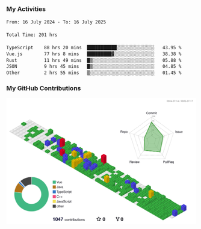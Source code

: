 ### My Activities

<!--START_SECTION:waka-->

```txt
From: 16 July 2024 - To: 16 July 2025

Total Time: 201 hrs

TypeScript    88 hrs 20 mins  ███████████░░░░░░░░░░░░░░   43.95 %
Vue.js        77 hrs 8 mins   █████████▓░░░░░░░░░░░░░░░   38.38 %
Rust          11 hrs 49 mins  █▒░░░░░░░░░░░░░░░░░░░░░░░   05.88 %
JSON          9 hrs 45 mins   █▒░░░░░░░░░░░░░░░░░░░░░░░   04.85 %
Other         2 hrs 55 mins   ▒░░░░░░░░░░░░░░░░░░░░░░░░   01.45 %
```

<!--END_SECTION:waka-->

### My GitHub Contributions

![](./profile-3d-contrib/profile-gitblock.svg)
